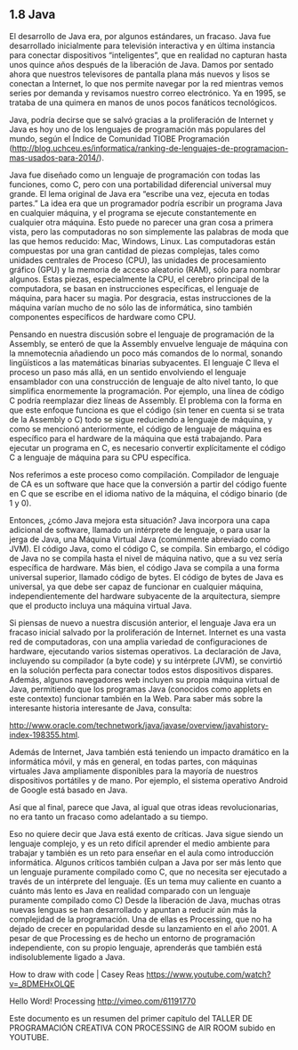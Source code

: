 ## 1.8 Java

El desarrollo de Java era, por algunos estándares, un fracaso. Java fue desarrollado inicialmente para televisión interactiva y en última instancia para conectar dispositivos “inteligentes”, que en realidad no capturan hasta unos quince años después de la liberación de Java. Damos por sentado ahora que nuestros televisores de pantalla plana más nuevos y lisos se conectan a Internet, lo que nos permite navegar por la red mientras vemos series por demanda y revisamos nuestro correo electrónico. Ya en 1995, se trataba de una quimera en manos de unos pocos fanáticos tecnológicos.

Java, podría decirse que se salvó gracias a la proliferación de Internet y Java es hoy uno de los lenguajes de programación más populares del mundo, según el Índice de Comunidad TIOBE Programación (http://blog.uchceu.es/informatica/ranking-de-lenguajes-de-programacion-mas-usados-para-2014/).
 
Java fue diseñado como un lenguaje de programación con todas las funciones, como C, pero con una portabilidad diferencial universal muy grande. El lema original de Java era “escribe una vez, ejecuta en todas partes.” La idea era que un programador podría escribir un programa Java en cualquier máquina, y el programa se ejecute constantemente en cualquier otra máquina. Esto puede no parecer una gran cosa a primera vista, pero las computadoras no son simplemente las palabras de moda que las que hemos reducido: Mac, Windows, Linux. Las computadoras están compuestas por una gran cantidad de piezas complejas, tales como unidades centrales de Proceso (CPU), las unidades de procesamiento gráfico (GPU) y la memoria de acceso aleatorio (RAM), sólo para nombrar algunos. Estas piezas, especialmente la CPU, el cerebro principal de la computadora, se basan en instrucciones específicas, el lenguaje de máquina, para hacer su magia. Por desgracia, estas instrucciones de la máquina varían mucho de no sólo las de informática, sino también componentes específicos de hardware como CPU.

Pensando en nuestra discusión sobre el lenguaje de programación de la Assembly, se enteró de que la Assembly envuelve lenguaje de máquina con la mnemotecnia añadiendo un poco más comandos de lo normal, sonando lingüísticos a las matemáticas binarias subyacentes. El lenguaje C lleva el proceso un paso más allá, en un sentido envolviendo el lenguaje ensamblador con una construcción de lenguaje de alto nivel tanto, lo que simplifica enormemente la programación. Por ejemplo, una línea de código C podría reemplazar diez líneas de Assembly. El problema con la forma en que este enfoque funciona es que el código (sin tener en cuenta si se trata de la Assembly o C) todo se sigue reduciendo a lenguaje de máquina, y como se mencionó anteriormente, el código de lenguaje de máquina es específico para el hardware de la máquina que está trabajando. Para ejecutar un programa en C, es necesario convertir explícitamente el código C a lenguaje de máquina para su CPU específica.

Nos referimos a este proceso como compilación. Compilador de lenguaje de CA es un software que hace que la conversión a partir del código fuente en C que se escribe en el idioma nativo de la máquina, el código binario (de 1 y 0).

Entonces, ¿cómo Java mejora esta situación? Java incorpora una capa adicional de software, llamado un intérprete de lenguaje, o para usar la jerga de Java, una Máquina Virtual Java (comúnmente abreviado como JVM). El código Java, como el código C, se compila. Sin embargo, el código de Java no se compila hasta el nivel de máquina nativo, que a su vez sería específica de hardware. Más bien, el código Java se compila a una forma universal superior, llamado código de bytes. El código de bytes de Java es universal, ya que debe ser capaz de funcionar en cualquier máquina, independientemente del hardware subyacente de la arquitectura, siempre que el producto incluya una máquina virtual Java.

Si piensas de nuevo a nuestra discusión anterior, el lenguaje Java era un fracaso inicial salvado por la proliferación de Internet. Internet es una vasta red de computadoras, con una amplia variedad de configuraciones de hardware, ejecutando varios sistemas operativos. La declaración de Java, incluyendo su compilador (a byte code) y su intérprete (JVM), se convirtió en la solución perfecta para conectar todos estos dispositivos dispares. Además, algunos navegadores web incluyen su propia máquina virtual de Java, permitiendo que los programas Java (conocidos como applets en este contexto) funcionar también en la Web. Para saber más sobre la interesante historia interesante de Java, consulta:

http://www.oracle.com/technetwork/java/javase/overview/javahistory-index-198355.html. 

Además de Internet, Java también está teniendo un impacto dramático en la informática móvil, y más en general, en todas partes, con máquinas virtuales Java ampliamente disponibles para la mayoría de nuestros dispositivos portátiles y de mano. Por ejemplo, el sistema operativo Android de Google está basado en Java.

Así que al final, parece que Java, al igual que otras ideas revolucionarias, no era tanto un fracaso como adelantado a su tiempo.

Eso no quiere decir que Java está exento de críticas. Java sigue siendo un lenguaje complejo, y es un reto difícil aprender el medio ambiente para trabajar y también es un reto para enseñar en el aula como introducción informática. Algunos críticos también culpan a Java por ser más lento que un lenguaje puramente compilado como C, que no necesita ser ejecutado a través de un intérprete del lenguaje. (Es un tema muy caliente en cuanto a cuánto más lento es Java en realidad comparado con un lenguaje puramente compilado como C) Desde la liberación de Java, muchas otras nuevas lenguas se han desarrollado y apuntan a reducir aún más la complejidad de la programación. Una de ellas es Processing, que no ha dejado de crecer en popularidad desde su lanzamiento en el año 2001. A pesar de que Processing es de hecho un entorno de programación independiente, con su propio lenguaje, aprenderás que también está indisolublemente ligado a Java.
 
How to draw with code | Casey Reas
https://www.youtube.com/watch?v=_8DMEHxOLQE

Hello Word! Processing
http://vimeo.com/61191770


Este documento es un resumen del primer capítulo del TALLER DE PROGRAMACIÓN CREATIVA CON PROCESSING de AIR ROOM subido en YOUTUBE.